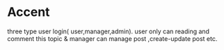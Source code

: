 # Accent
three type user login( user,manager,admin). user only can reading and comment this topic &amp; manager can manage post ,create-update post etc.
